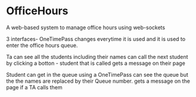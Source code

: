 # OfficeHours
A web-based system to manage office hours using web-sockets

3 interfaces-
   OneTimePass
    changes everytime it is used and it is used to enter the office hours queue.
  
  Ta
    can see all the students including their names
    can call the next student by clicking a botton - student that is called gets a message on their page
    
  Student
    can get in the queue using a OneTimePass
    can see the queue but the the names are replaced by their Queue number.
    gets a message on the page if a TA calls them


